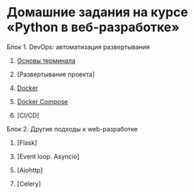 # Домашние задания на курсе «Python в веб-разработке»

Блок 1. DevOps: автоматизация развертывания

1. [Основы терминала](./1.1-console)

2. [Развертывание проекта]
<!-- (./1.2-deploy) -->

4. [Docker](./1.3-docker)

6. [Docker Compose](./1.4-docker-compose)

8. [CI/CD]
<!-- (./1.5-ci-cd) -->

Блок 2. Другие подходы к web-разработке

1. [Flask]
<!-- (./2.1-flask) -->

3. [Event loop. Asyncio]
<!-- (./2.2-asyncio) -->

5. [Aiohttp]
<!-- (./2.3-aiohttp) -->

7. [Celery]
<!-- (./2.4-celery) -->
